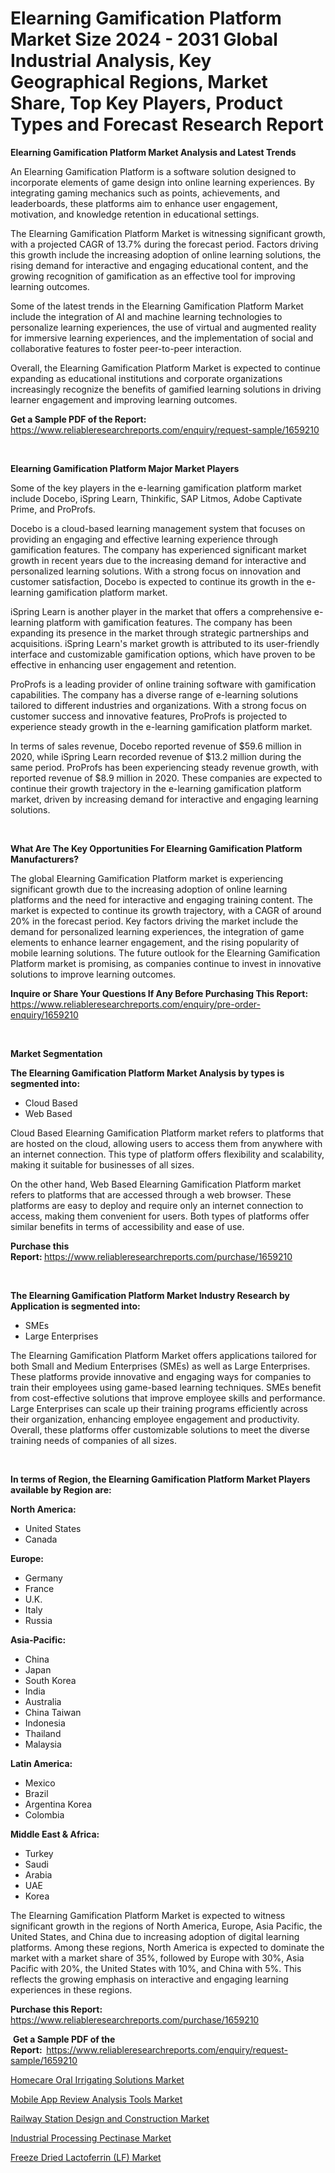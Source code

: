 <p><h1>Elearning Gamification Platform Market Size 2024 - 2031 Global Industrial Analysis, Key Geographical Regions, Market Share, Top Key Players, Product Types and Forecast Research Report</h1></p><p><strong>Elearning Gamification Platform Market Analysis and Latest Trends</strong></p>
<p><p>An Elearning Gamification Platform is a software solution designed to incorporate elements of game design into online learning experiences. By integrating gaming mechanics such as points, achievements, and leaderboards, these platforms aim to enhance user engagement, motivation, and knowledge retention in educational settings.</p><p>The Elearning Gamification Platform Market is witnessing significant growth, with a projected CAGR of 13.7% during the forecast period. Factors driving this growth include the increasing adoption of online learning solutions, the rising demand for interactive and engaging educational content, and the growing recognition of gamification as an effective tool for improving learning outcomes.</p><p>Some of the latest trends in the Elearning Gamification Platform Market include the integration of AI and machine learning technologies to personalize learning experiences, the use of virtual and augmented reality for immersive learning experiences, and the implementation of social and collaborative features to foster peer-to-peer interaction.</p><p>Overall, the Elearning Gamification Platform Market is expected to continue expanding as educational institutions and corporate organizations increasingly recognize the benefits of gamified learning solutions in driving learner engagement and improving learning outcomes.</p></p>
<p><strong>Get a Sample PDF of the Report:&nbsp;</strong> <a href="https://www.reliableresearchreports.com/enquiry/request-sample/1659210">https://www.reliableresearchreports.com/enquiry/request-sample/1659210</a></p>
<p>&nbsp;</p>
<p><strong>Elearning Gamification Platform Major Market Players</strong></p>
<p><p>Some of the key players in the e-learning gamification platform market include Docebo, iSpring Learn, Thinkific, SAP Litmos, Adobe Captivate Prime, and ProProfs. </p><p>Docebo is a cloud-based learning management system that focuses on providing an engaging and effective learning experience through gamification features. The company has experienced significant market growth in recent years due to the increasing demand for interactive and personalized learning solutions. With a strong focus on innovation and customer satisfaction, Docebo is expected to continue its growth in the e-learning gamification platform market.</p><p>iSpring Learn is another player in the market that offers a comprehensive e-learning platform with gamification features. The company has been expanding its presence in the market through strategic partnerships and acquisitions. iSpring Learn's market growth is attributed to its user-friendly interface and customizable gamification options, which have proven to be effective in enhancing user engagement and retention.</p><p>ProProfs is a leading provider of online training software with gamification capabilities. The company has a diverse range of e-learning solutions tailored to different industries and organizations. With a strong focus on customer success and innovative features, ProProfs is projected to experience steady growth in the e-learning gamification platform market.</p><p>In terms of sales revenue, Docebo reported revenue of $59.6 million in 2020, while iSpring Learn recorded revenue of $13.2 million during the same period. ProProfs has been experiencing steady revenue growth, with reported revenue of $8.9 million in 2020. These companies are expected to continue their growth trajectory in the e-learning gamification platform market, driven by increasing demand for interactive and engaging learning solutions.</p></p>
<p>&nbsp;</p>
<p><strong>What Are The Key Opportunities For Elearning Gamification Platform Manufacturers?</strong></p>
<p><p>The global Elearning Gamification Platform market is experiencing significant growth due to the increasing adoption of online learning platforms and the need for interactive and engaging training content. The market is expected to continue its growth trajectory, with a CAGR of around 20% in the forecast period. Key factors driving the market include the demand for personalized learning experiences, the integration of game elements to enhance learner engagement, and the rising popularity of mobile learning solutions. The future outlook for the Elearning Gamification Platform market is promising, as companies continue to invest in innovative solutions to improve learning outcomes.</p></p>
<p><strong>Inquire or Share Your Questions If Any Before Purchasing This Report:</strong> <a href="https://www.reliableresearchreports.com/enquiry/pre-order-enquiry/1659210">https://www.reliableresearchreports.com/enquiry/pre-order-enquiry/1659210</a></p>
<p>&nbsp;</p>
<p><strong>Market Segmentation</strong></p>
<p><strong>The Elearning Gamification Platform Market Analysis by types is segmented into:</strong></p>
<p><ul><li>Cloud Based</li><li>Web Based</li></ul></p>
<p><p>Cloud Based Elearning Gamification Platform market refers to platforms that are hosted on the cloud, allowing users to access them from anywhere with an internet connection. This type of platform offers flexibility and scalability, making it suitable for businesses of all sizes. </p><p>On the other hand, Web Based Elearning Gamification Platform market refers to platforms that are accessed through a web browser. These platforms are easy to deploy and require only an internet connection to access, making them convenient for users. Both types of platforms offer similar benefits in terms of accessibility and ease of use.</p></p>
<p><strong>Purchase this Report:&nbsp;</strong><a href="https://www.reliableresearchreports.com/purchase/1659210">https://www.reliableresearchreports.com/purchase/1659210</a></p>
<p>&nbsp;</p>
<p><strong>The Elearning Gamification Platform Market Industry Research by Application is segmented into:</strong></p>
<p><ul><li>SMEs</li><li>Large Enterprises</li></ul></p>
<p><p>The Elearning Gamification Platform Market offers applications tailored for both Small and Medium Enterprises (SMEs) as well as Large Enterprises. These platforms provide innovative and engaging ways for companies to train their employees using game-based learning techniques. SMEs benefit from cost-effective solutions that improve employee skills and performance. Large Enterprises can scale up their training programs efficiently across their organization, enhancing employee engagement and productivity. Overall, these platforms offer customizable solutions to meet the diverse training needs of companies of all sizes.</p></p>
<p>&nbsp;</p>
<p><strong>In terms of Region, the Elearning Gamification Platform Market Players available by Region are:</strong></p>
<p>
    <p> <strong> North America: </strong>
        <ul>
            <li>United States</li>
            <li>Canada</li>
        </ul>
        </p> 
    <p> <strong> Europe: </strong>
        <ul>
            <li>Germany</li>
            <li>France</li>
            <li>U.K.</li>
            <li>Italy</li>
            <li>Russia</li>
        </ul>
        </p> 
    <p> <strong> Asia-Pacific: </strong>
        <ul>
            <li>China</li>
            <li>Japan</li>
            <li>South Korea</li>
            <li>India</li>
            <li>Australia</li>
            <li>China Taiwan</li>
            <li>Indonesia</li>
            <li>Thailand</li>
            <li>Malaysia</li>
        </ul>
        </p> 
    <p> <strong> Latin America: </strong>
        <ul>
            <li>Mexico</li>
            <li>Brazil</li>
            <li>Argentina Korea</li>
            <li>Colombia</li>
        </ul>
        </p> 
    <p> <strong> Middle East & Africa: </strong>
        <ul>
            <li>Turkey</li>
            <li>Saudi</li>
            <li>Arabia</li>
            <li>UAE</li>
            <li>Korea</li>
        </ul>
    </p>
    </p>
<p><p>The Elearning Gamification Platform Market is expected to witness significant growth in the regions of North America, Europe, Asia Pacific, the United States, and China due to increasing adoption of digital learning platforms. Among these regions, North America is expected to dominate the market with a market share of 35%, followed by Europe with 30%, Asia Pacific with 20%, the United States with 10%, and China with 5%. This reflects the growing emphasis on interactive and engaging learning experiences in these regions.</p></p>
<p><strong>Purchase this Report: </strong><a href="https://www.reliableresearchreports.com/purchase/1659210">https://www.reliableresearchreports.com/purchase/1659210</a></p>
<p>&nbsp;<strong>Get a Sample PDF of the Report:&nbsp;&nbsp;</strong><a href="https://www.reliableresearchreports.com/enquiry/request-sample/1659210">https://www.reliableresearchreports.com/enquiry/request-sample/1659210</a></p>
<p><strong></strong></p>
<p><p><a href="https://github.com/Whitneyboyettebo9kiw7yr13/Market-Research-Report-List-1/blob/main/homecare-oral-irrigating-solutions-market.md">Homecare Oral Irrigating Solutions Market</a></p><p><a href="https://github.com/jhcraigie/Market-Research-Report-List-2/blob/main/mobile-app-review-analysis-tools-market.md">Mobile App Review Analysis Tools Market</a></p><p><a href="https://github.com/sonuprakash1/Market-Research-Report-List-1/blob/main/railway-station-design-and-construction-market.md">Railway Station Design and Construction Market</a></p><p><a href="https://github.com/laholand/Market-Research-Report-List-2/blob/main/industrial-processing-pectinase-market.md">Industrial Processing Pectinase Market</a></p><p><a href="https://github.com/PeterParrish5/Market-Research-Report-List-3/blob/main/freeze-dried-lactoferrin-lf-market.md">Freeze Dried Lactoferrin (LF) Market</a></p></p>